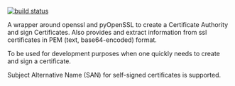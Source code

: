 [![build status](https://api.travis-ci.org/zufallsgenerator/dev_ssl_ca.svg?branch=master)](https://travis-ci.org/zufallsgenerator/dev_ssl_ca)

A wrapper around openssl and pyOpenSSL to create a Certificate Authority and sign Certificates.
Also provides and extract information from ssl certificates in PEM (text, base64-encoded) format.

To be used for development purposes when one quickly needs to create and sign a certificate.

Subject Alternative Name (SAN) for self-signed certificates is supported.


